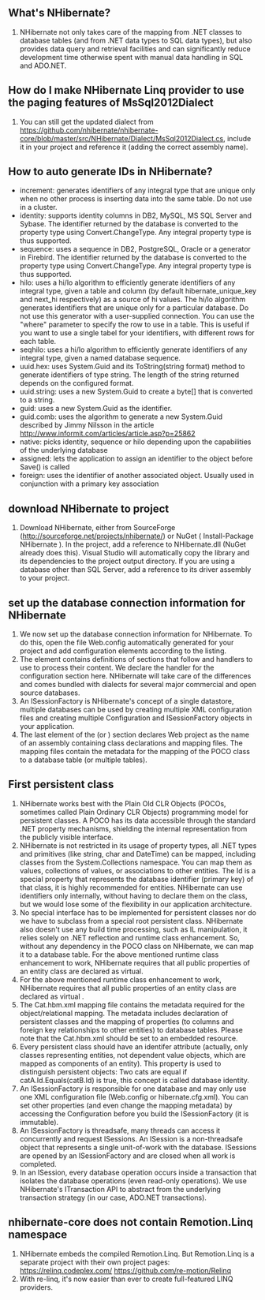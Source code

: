 ## What's NHibernate?
1. NHibernate not only takes care of the mapping from .NET classes to database tables (and from .NET data types to SQL data types), but also provides data query and retrieval facilities and can significantly reduce development time otherwise spent with manual data handling in SQL and ADO.NET.

## How do I make NHibernate Linq provider to use the paging features of MsSql2012Dialect
1. You can still get the updated dialect from https://github.com/nhibernate/nhibernate-core/blob/master/src/NHibernate/Dialect/MsSql2012Dialect.cs, include it in your project and reference it (adding the correct assembly name).

## How to auto generate IDs in NHibernate?
- increment: generates identifiers of any integral type that are unique only when no other process is inserting data into the same table. Do not use in a cluster.
- identity: supports identity columns in DB2, MySQL, MS SQL Server and Sybase. The identifier returned by the database is converted to the property type using Convert.ChangeType. Any integral property type is thus supported.
- sequence: uses a sequence in DB2, PostgreSQL, Oracle or a generator in Firebird. The identifier returned by the database is converted to the property type using Convert.ChangeType. Any integral property type is thus supported.
- hilo: uses a hi/lo algorithm to efficiently generate identifiers of any integral type, given a table and column (by default hibernate_unique_key and next_hi respectively) as a source of hi values. The hi/lo algorithm generates identifiers that are unique only for a particular database. Do not use this generator with a user-supplied connection. You can use the "where" parameter to specify the row to use in a table. This is useful if you want to use a single tabel for your identifiers, with different rows for each table.
- seqhilo: uses a hi/lo algorithm to efficiently generate identifiers of any integral type, given a named database sequence.
- uuid.hex: uses System.Guid and its ToString(string format) method to generate identifiers of type string. The length of the string returned depends on the configured format.
- uuid.string: uses a new System.Guid to create a byte[] that is converted to a string.
- guid: uses a new System.Guid as the identifier.
- guid.comb: uses the algorithm to generate a new System.Guid described by Jimmy Nilsson in the article http://www.informit.com/articles/article.asp?p=25862
- native: picks identity, sequence or hilo depending upon the capabilities of the underlying database
- assigned: lets the application to assign an identifier to the object before Save() is called
- foreign: uses the identifier of another associated object. Usually used in conjunction with a <one-to-one> primary key association

## download NHibernate to project
1. Download NHibernate, either from SourceForge (http://sourceforge.net/projects/nhibernate/) or NuGet ( Install-Package NHibernate ). In the project, add a reference to NHibernate.dll (NuGet already does this). Visual Studio will automatically copy the library and its dependencies to the project output directory. If you are using a database other than SQL Server, add a reference to its driver assembly to your project.

## set up the database connection information for NHibernate
1. We now set up the database connection information for NHibernate. To do this, open the file Web.config automatically generated for your project and add configuration elements according to the listing.
2. The <configSections> element contains definitions of sections that follow and handlers to use to process their content. We declare the handler for the configuration section here. NHibernate will take care of the differences and comes bundled with dialects for several major commercial and open source databases.
3. An ISessionFactory is NHibernate's concept of a single datastore, multiple databases can be used by creating multiple XML configuration files and creating multiple Configuration and ISessionFactory objects in your application.
4. The last element of the <hibernate-configuration> (or <databaseSettings>) section declares Web project as the name of an assembly containing class declarations and mapping files. The mapping files contain the metadata for the mapping of the POCO class to a database table (or multiple tables). 

## First persistent class
1. NHibernate works best with the Plain Old CLR Objects (POCOs, sometimes called Plain Ordinary CLR Objects) programming model for persistent classes. A POCO has its data accessible through the standard .NET property mechanisms, shielding the internal representation from the publicly visible interface.
2. NHibernate is not restricted in its usage of property types, all .NET types and primitives (like string, char and DateTime) can be mapped, including classes from the System.Collections namespace. You can map them as values, collections of values, or associations to other entities. The Id is a special property that represents the database identifier (primary key) of that class, it is highly recommended for entities. NHibernate can use identifiers only internally, without having to declare them on the class, but we would lose some of the flexibility in our application architecture.
3. No special interface has to be implemented for persistent classes nor do we have to subclass from a special root persistent class. NHibernate also doesn't use any build time processing, such as IL manipulation, it relies solely on .NET reflection and runtime class enhancement. So, without any dependency in the POCO class on NHibernate, we can map it to a database table. For the above mentioned runtime class enhancement to work, NHibernate requires that all public properties of an entity class are declared as virtual.
4. For the above mentioned runtime class enhancement to work, NHibernate requires that all public properties of an entity class are declared as virtual .
5. The Cat.hbm.xml mapping file contains the metadata required for the object/relational mapping. The metadata includes declaration of persistent classes and the mapping of properties (to columns and foreign key relationships to other entities) to database tables. Please note that the Cat.hbm.xml should be set to an embedded resource.
6. Every persistent class should have an identifer attribute (actually, only classes representing entities, not dependent value objects, which are mapped as components of an entity). This property is used to distinguish persistent objects: Two cats are equal if catA.Id.Equals(catB.Id) is true, this concept is called database identity.
7. An ISessionFactory is responsible for one database and may only use one XML configuration file (Web.config or hibernate.cfg.xml). You can set other properties (and even change the mapping metadata) by accessing the Configuration before you build the ISessionFactory (it is immutable). 
8. An ISessionFactory is threadsafe, many threads can access it concurrently and request ISessions. An ISession is a non-threadsafe object that represents a single unit-of-work with the database. ISessions are opened by an ISessionFactory and are closed when all work is completed.
9. In an ISession, every database operation occurs inside a transaction that isolates the database operations (even read-only operations). We use NHibernate's ITransaction API to abstract from the underlying transaction strategy (in our case, ADO.NET transactions). 

## nhibernate-core does not contain Remotion.Linq namespace
1. NHibernate embeds the compiled Remotion.Linq. But Remotion.Linq is a separate project with their own project pages: https://relinq.codeplex.com/ https://github.com/re-motion/Relinq
2. With re-linq, it's now easier than ever to create full-featured LINQ providers.


